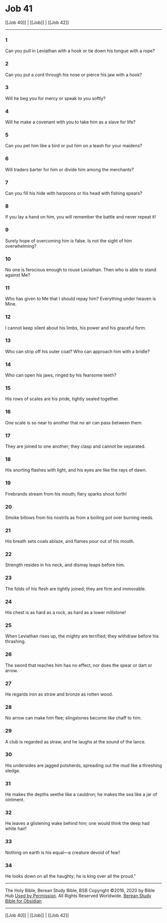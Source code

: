 # Job 41

[[Job 40]] | [[Job]] | [[Job 42]]

---

### 1
Can you pull in Leviathan with a hook or tie down his tongue with a rope?

### 2
Can you put a cord through his nose or pierce his jaw with a hook?

### 3
Will he beg you for mercy or speak to you softly?

### 4
Will he make a covenant with you to take him as a slave for life?

### 5
Can you pet him like a bird or put him on a leash for your maidens?

### 6
Will traders barter for him or divide him among the merchants?

### 7
Can you fill his hide with harpoons or his head with fishing spears?

### 8
If you lay a hand on him, you will remember the battle and never repeat it!

### 9
Surely hope of overcoming him is false. Is not the sight of him overwhelming?

### 10
No one is ferocious enough to rouse Leviathan. Then who is able to stand against Me?

### 11
Who has given to Me that I should repay him? Everything under heaven is Mine.

### 12
I cannot keep silent about his limbs, his power and his graceful form.

### 13
Who can strip off his outer coat? Who can approach him with a bridle?

### 14
Who can open his jaws, ringed by his fearsome teeth?

### 15
His rows of scales are his pride, tightly sealed together.

### 16
One scale is so near to another that no air can pass between them.

### 17
They are joined to one another; they clasp and cannot be separated.

### 18
His snorting flashes with light, and his eyes are like the rays of dawn.

### 19
Firebrands stream from his mouth; fiery sparks shoot forth!

### 20
Smoke billows from his nostrils as from a boiling pot over burning reeds.

### 21
His breath sets coals ablaze, and flames pour out of his mouth.

### 22
Strength resides in his neck, and dismay leaps before him.

### 23
The folds of his flesh are tightly joined; they are firm and immovable.

### 24
His chest is as hard as a rock, as hard as a lower millstone!

### 25
When Leviathan rises up, the mighty are terrified; they withdraw before his thrashing.

### 26
The sword that reaches him has no effect, nor does the spear or dart or arrow.

### 27
He regards iron as straw and bronze as rotten wood.

### 28
No arrow can make him flee; slingstones become like chaff to him.

### 29
A club is regarded as straw, and he laughs at the sound of the lance.

### 30
His undersides are jagged potsherds, spreading out the mud like a threshing sledge.

### 31
He makes the depths seethe like a cauldron; he makes the sea like a jar of ointment.

### 32
He leaves a glistening wake behind him; one would think the deep had white hair!

### 33
Nothing on earth is his equal—a creature devoid of fear!

### 34
He looks down on all the haughty; he is king over all the proud."

---

The Holy Bible, Berean Study Bible, BSB
Copyright ©2016, 2020 by Bible Hub
[Used by Permission](https://berean.bible/terms.htm). All Rights Reserved Worldwide.
[Berean Study Bible for Obsidian](https://github.com/gapmiss/berean-study-bible-for-obsidian)

---

[[Job 40]] | [[Job]] | [[Job 42]]

